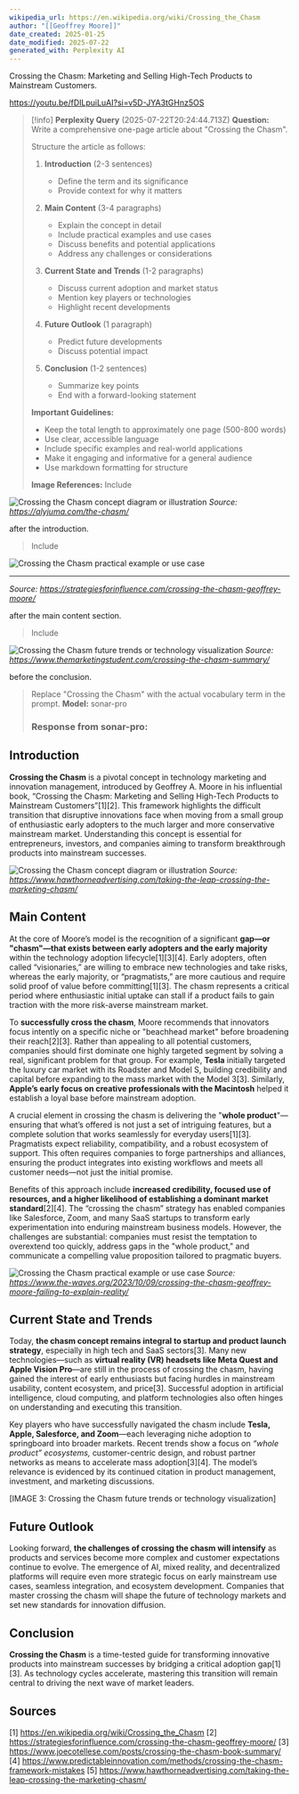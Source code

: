 ```yaml
---
wikipedia_url: https://en.wikipedia.org/wiki/Crossing_the_Chasm
author: "[[Geoffrey Moore]]"
date_created: 2025-01-25
date_modified: 2025-07-22
generated_with: Perplexity AI
---
```

Crossing the Chasm: Marketing and Selling High-Tech Products to Mainstream Customers.

https://youtu.be/fDILpuiLuAI?si=v5D-JYA3tGHnz5OS

> [!info] **Perplexity Query** (2025-07-22T20:24:44.713Z)
> **Question:**
> Write a comprehensive one-page article about "Crossing the Chasm". 
> 
> Structure the article as follows:
> 
> 1. **Introduction** (2-3 sentences)
>    - Define the term and its significance
>    - Provide context for why it matters
> 
> 2. **Main Content** (3-4 paragraphs)
>    - Explain the concept in detail
>    - Include practical examples and use cases
>    - Discuss benefits and potential applications
>    - Address any challenges or considerations
> 
> 3. **Current State and Trends** (1-2 paragraphs)
>    - Discuss current adoption and market status
>    - Mention key players or technologies
>    - Highlight recent developments
> 
> 4. **Future Outlook** (1 paragraph)
>    - Predict future developments
>    - Discuss potential impact
> 
> 5. **Conclusion** (1-2 sentences)
>    - Summarize key points
>    - End with a forward-looking statement
> 
> **Important Guidelines:**
> - Keep the total length to approximately one page (500-800 words)
> - Use clear, accessible language
> - Include specific examples and real-world applications
> - Make it engaging and informative for a general audience
> - Use markdown formatting for structure
> 
> **Image References:**
> Include 

![Crossing the Chasm concept diagram or illustration](https://alyjuma.com/wp-content/uploads/2016/12/Chasm.png)
*Source: https://alyjuma.com/the-chasm/*

 after the introduction.
> Include 

![Crossing the Chasm practical example or use case](https://strategiesforinfluence.com/wp-content/uploads/2019/12/Crossing-the-Chasm.png)


***
*Source: https://strategiesforinfluence.com/crossing-the-chasm-geoffrey-moore/*

 after the main content section.
> Include 

![Crossing the Chasm future trends or technology visualization](https://www.themarketingstudent.com/content/images/2020/09/chasm-adoption-lifecycle.jpeg)
*Source: https://www.themarketingstudent.com/crossing-the-chasm-summary/*

 before the conclusion.
> 
> Replace "Crossing the Chasm" with the actual vocabulary term in the prompt.
> **Model:** sonar-pro
> 
> ### **Response from sonar-pro**:

## Introduction

**Crossing the Chasm** is a pivotal concept in technology marketing and innovation management, introduced by Geoffrey A. Moore in his influential book, “Crossing the Chasm: Marketing and Selling High-Tech Products to Mainstream Customers”[1][2]. This framework highlights the difficult transition that disruptive innovations face when moving from a small group of enthusiastic early adopters to the much larger and more conservative mainstream market. Understanding this concept is essential for entrepreneurs, investors, and companies aiming to transform breakthrough products into mainstream successes.



![Crossing the Chasm concept diagram or illustration](https://www.hawthorneadvertising.com/wp-content/uploads/2023/05/Crossing-The-Marketing-Chasm.jpg)
*Source: https://www.hawthorneadvertising.com/taking-the-leap-crossing-the-marketing-chasm/*



## Main Content

At the core of Moore’s model is the recognition of a significant **gap—or "chasm"—that exists between early adopters and the early majority** within the technology adoption lifecycle[1][3][4]. Early adopters, often called “visionaries,” are willing to embrace new technologies and take risks, whereas the early majority, or “pragmatists,” are more cautious and require solid proof of value before committing[1][3]. The chasm represents a critical period where enthusiastic initial uptake can stall if a product fails to gain traction with the more risk-averse mainstream market.

To **successfully cross the chasm**, Moore recommends that innovators focus intently on a specific niche or "beachhead market" before broadening their reach[2][3]. Rather than appealing to all potential customers, companies should first dominate one highly targeted segment by solving a real, significant problem for that group. For example, **Tesla** initially targeted the luxury car market with its Roadster and Model S, building credibility and capital before expanding to the mass market with the Model 3[3]. Similarly, **Apple’s early focus on creative professionals with the Macintosh** helped it establish a loyal base before mainstream adoption.

A crucial element in crossing the chasm is delivering the "**whole product**"—ensuring that what’s offered is not just a set of intriguing features, but a complete solution that works seamlessly for everyday users[1][3]. Pragmatists expect reliability, compatibility, and a robust ecosystem of support. This often requires companies to forge partnerships and alliances, ensuring the product integrates into existing workflows and meets all customer needs—not just the initial promise.

Benefits of this approach include **increased credibility, focused use of resources, and a higher likelihood of establishing a dominant market standard**[2][4]. The “crossing the chasm” strategy has enabled companies like Salesforce, Zoom, and many SaaS startups to transform early experimentation into enduring mainstream business models. However, the challenges are substantial: companies must resist the temptation to overextend too quickly, address gaps in the "whole product," and communicate a compelling value proposition tailored to pragmatic buyers.



![Crossing the Chasm practical example or use case](https://www.the-waves.org/wp-content/uploads/2023/10/Screenshot-2023-10-09-at-12.46.12-PM.png)
*Source: https://www.the-waves.org/2023/10/09/crossing-the-chasm-geoffrey-moore-failing-to-explain-reality/*



## Current State and Trends

Today, **the chasm concept remains integral to startup and product launch strategy**, especially in high tech and SaaS sectors[3]. Many new technologies—such as **virtual reality (VR) headsets like Meta Quest and Apple Vision Pro**—are still in the process of crossing the chasm, having gained the interest of early enthusiasts but facing hurdles in mainstream usability, content ecosystem, and price[3]. Successful adoption in artificial intelligence, cloud computing, and platform technologies also often hinges on understanding and executing this transition.

Key players who have successfully navigated the chasm include **Tesla, Apple, Salesforce, and Zoom**—each leveraging niche adoption to springboard into broader markets. Recent trends show a focus on *“whole product” ecosystems,* customer-centric design, and robust partner networks as means to accelerate mass adoption[3][4]. The model’s relevance is evidenced by its continued citation in product management, investment, and marketing discussions.

[IMAGE 3: Crossing the Chasm future trends or technology visualization]

## Future Outlook

Looking forward, **the challenges of crossing the chasm will intensify** as products and services become more complex and customer expectations continue to evolve. The emergence of AI, mixed reality, and decentralized platforms will require even more strategic focus on early mainstream use cases, seamless integration, and ecosystem development. Companies that master crossing the chasm will shape the future of technology markets and set new standards for innovation diffusion.

## Conclusion

**Crossing the Chasm** is a time-tested guide for transforming innovative products into mainstream successes by bridging a critical adoption gap[1][3]. As technology cycles accelerate, mastering this transition will remain central to driving the next wave of market leaders.

## Sources

[1] https://en.wikipedia.org/wiki/Crossing_the_Chasm
[2] https://strategiesforinfluence.com/crossing-the-chasm-geoffrey-moore/
[3] https://www.joecotellese.com/posts/crossing-the-chasm-book-summary/
[4] https://www.predictableinnovation.com/methods/crossing-the-chasm-framework-mistakes
[5] https://www.hawthorneadvertising.com/taking-the-leap-crossing-the-marketing-chasm/
